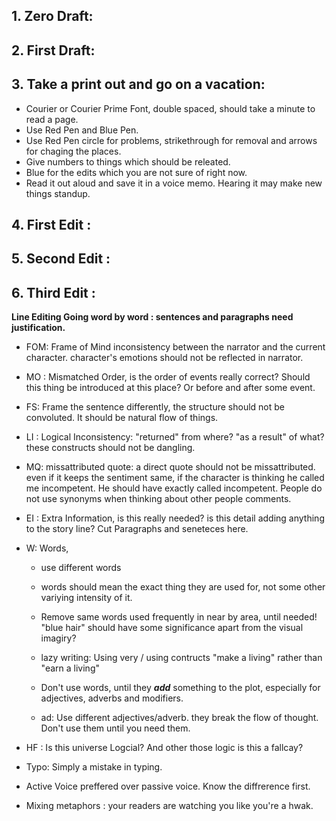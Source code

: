 
## 1. Zero Draft: 


## 2. First Draft: 


## 3. Take a print out and go on a vacation: 

- Courier or Courier Prime Font, double spaced, should take a minute to read a page. 
- Use Red Pen and Blue Pen. 
- Use Red Pen circle for problems, strikethrough for removal and arrows for chaging the places.
- Give numbers to things which should be releated. 
- Blue for the edits which you are not sure of right now. 
- Read it out aloud and save it in a voice memo. Hearing it may make new things standup.


## 4.  First Edit : 
## 5. Second Edit : 

## 6. Third Edit : 
**Line Editing Going word by word : sentences and paragraphs need justification.** 

- FOM: Frame of Mind inconsistency between the narrator and the current character. character's emotions should not be reflected in narrator. 
- MO : Mismatched Order, is the order of events really correct? Should this thing be introduced at this place? Or before and after some event. 

- FS: Frame the sentence differently, the structure should not be convoluted. It should be natural flow of things. 

- LI : Logical Inconsistency: "returned" from where? "as a result" of what? these constructs should not be dangling.

- MQ: missattributed quote: a direct quote should not be missattributed. even if it keeps the sentiment same, if the character is thinking he called me incompetent. He should have exactly called incompetent. People do not use synonyms when thinking about other people comments. 


- EI : Extra Information, is this really needed? is this detail adding anything to the story line? Cut Paragraphs and seneteces here. 

- W: Words, 
  - use different words
  - words should mean the exact thing they are used for, not some other variying intensity of it. 
  - Remove same words used frequently in near by area, until needed! "blue hair" should have some significance apart from the visual imagiry? 
  - lazy writing: Using very / using contructs "make a living" rather than "earn a living"
  - Don't use words, until they _**add**_ something to the plot, especially for adjectives, adverbs and modifiers. 

  - ad: Use different adjectives/adverb. they break the flow of thought. Don't use them until you need them. 





- HF : Is this universe Logcial? And other those logic is this a fallcay?

- Typo: Simply a mistake in typing. 

- Active Voice preffered over passive voice. Know the diffrerence first. 
- Mixing metaphors : your readers are watching you like you're a hwak. 
